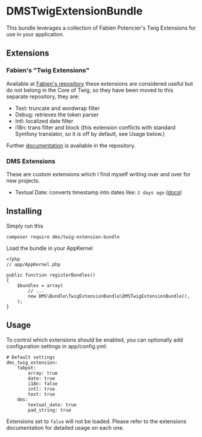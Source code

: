 # DMSTwigExtensionBundle

This bundle leverages a collection of Fabien Potencier's Twig Extensions for use in your application.

## Extensions

### Fabien's "Twig Extensions"

Available at [Fabien's repository](https://github.com/fabpot/Twig-extensions) these extensions are considered useful but do not belong in the Core of Twig, so they have been moved to this separate repository, they are:

* Text: truncate and wordwrap filter
* Debug: retrieves the token parser
* Intl: localized date filter
* i18n: trans filter and block (this extension conflicts with standard Symfony translator, so it is off by default, see Usage below.)

Further [documentation](https://github.com/fabpot/Twig-extensions/blob/master/doc/index.rst) is available in the repository.

### DMS Extensions

These are custom extensions which I find myself writing over and over for new projects.

* Textual Date: converts timestamp into dates like: `2 days ago` ([docs](/Resources/doc/textual_date.md))

## Installing

Simply run this

```
composer require dms/twig-extension-bundle
```
    
Load the bundle in your AppKernel

    <?php
    // app/AppKernel.php

    public function registerBundles()
    {
        $bundles = array(
            // ...
            new DMS\Bundle\TwigExtensionBundle\DMSTwigExtensionBundle(),
        );
    }
    
## Usage

To control which extensions should be enabled, you can optionally add configuration settings in app/config.yml:

    # Default settings
    dms_twig_extension:
        fabpot:
            array: true
            date: true
            i18n: false
            intl: true
            text: true
        dms:
            textual_date: true
            pad_string: true
        
Extensions set to `false` will not be loaded. Please refer to the extensions documentation for detailed usage on each one.

